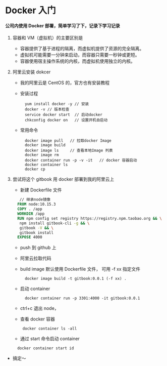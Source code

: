 # Docker 入门

#### 公司内使用 Docker 部署，简单学习了下，记录下学习记录

1. 容器和 VM（虚拟机）的主要区别是

   - 容器提供了基于进程的隔离，而虚拟机提供了资源的完全隔离。
   - 虚拟机可能需要一分钟来启动，而容器只需要一秒钟或更短。
   - 容器使用宿主操作系统的内核，而虚拟机使用独立的内核。

2. 阿里云安装 dokcer

   - 我的阿里云是 CentOS 的，官方也有安装教程
   - 安装过程

     ```Shell
       yum install docker -y // 安装
       docker -v // 版本检查
       service docker start  // 启动docker
       chkconfig docker on   // 设置开机自启动

     ```

   - 常用命令

     ```
       docker image pull   // 拉取docker Image
       docker image build
       docker image ls     // 查看本地Image 列表
       docker image rm
       docker container run -p -v -it   // docker 容器启动
       docker container ls
       docker cp
     ```

3. 尝试将这个 gitbook 用 docker 部署到我的阿里云上

   - 新建 Dockerfile 文件

   ```dockerfile
      // 继承node镜像
     FROM node:10.15.3
     COPY . /app
     WORKDIR /app
     RUN npm config set registry https://registry.npm.taobao.org && \
      npm install gitbook-cli -g && \
      gitbook -V && \
      gitbook install
     EXPOSE 4000

   ```

   - push 到 github 上
   - 阿里云拉取代码

   - build image 默认使用 Dockerfile 文件， 可用 -f xx 指定文件

     ```
       docker image build -t gitbook:0.0.1 (-f xx) .
     ```

   - 启动 container

     ```
       docker container run -p 3301:4000 -it gitbook:0.0.1
     ```

   - ctrl+c 退出 node，

   - 查看 docker 容器
     ```
      docker container ls -all
     ```
   - 通过 start 命令启动 container

   ```
     docker container start id
   ```

- 搞定～
